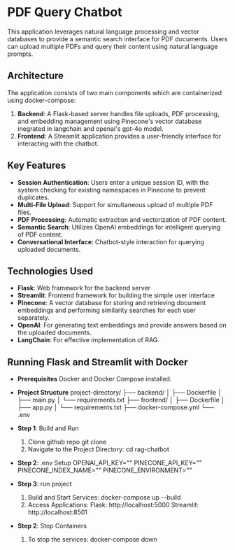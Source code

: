 # PDF Query Chatbot

This application leverages natural language processing and vector databases to provide a semantic search interface for PDF documents. Users can upload multiple PDFs and query their content using natural language prompts.

## Architecture

The application consists of two main components which are containerized using docker-compose:

1. **Backend**: A Flask-based server handles file uploads, PDF processing, and embedding management using Pinecone's vector database inegrated in langchain and openai's gpt-4o model.
2. **Frontend**: A Streamlit application provides a user-friendly interface for interacting with the chatbot.

## Key Features

- **Session Authentication**: Users enter a unique session ID, with the system checking for existing namespaces in Pinecone to prevent duplicates.
- **Multi-File Upload**: Support for simultaneous upload of multiple PDF files.
- **PDF Processing**: Automatic extraction and vectorization of PDF content.
- **Semantic Search**: Utilizes OpenAI embeddings for intelligent querying of PDF content.
- **Conversational Interface**: Chatbot-style interaction for querying uploaded documents.

## Technologies Used

- **Flask**: Web framework for the backend server
- **Streamlit**: Frontend framework for building the simple user interface
- **Pinecone**: A vector database for storing and retrieving document embeddings and performing similarity searches for each user separately.
- **OpenAI**: For generating text embeddings and provide answers based on the uploaded documents.
- **LangChain**: For effective implementation of RAG.

## Running Flask and Streamlit with Docker
- **Prerequisites**
    Docker and Docker Compose installed.
- **Project Structure**
    project-directory/
    ├── backend/
    │   ├── Dockerfile
    │   ├── main.py
    │   └── requirements.txt
    ├── frontend/
    │   ├── Dockerfile
    │   ├── app.py
    │   └── requirements.txt
    ├── docker-compose.yml
    └── .env
- **Step 1**: Build and Run
    1. Clone github repo
    git clone 
    2. Navigate to the Project Directory:
    cd rag-chatbot
    
- **Step 2**: .env Setup
    OPENAI_API_KEY=""
    PINECONE_API_KEY=""
    PINECONE_INDEX_NAME=""
    PINECONE_ENVIRONMENT=""

- **Step 3**: run project
    1. Build and Start Services:
    docker-compose up --build
    4. Access Applications:
    Flask: http://localhost:5000
    Streamlit: http://localhost:8501

- **Step 2**: Stop Containers
    1. To stop the services:
    docker-compose down